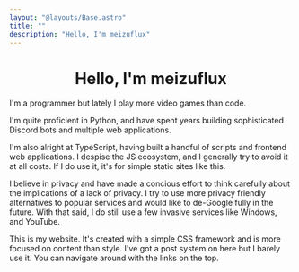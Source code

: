```yaml
---
layout: "@layouts/Base.astro"
title: ""
description: "Hello, I'm meizuflux"
---
```

<h1 style="text-align: center">Hello, I'm meizuflux</h1>

I'm a programmer but lately I play more video games than code.

I'm quite proficient in Python, and have spent years building sophisticated Discord bots and multiple web applications.

I'm also alright at TypeScript, having built a handful of scripts and frontend web applications. I despise the JS ecosystem, and I generally try to avoid it at all costs. If I do use it, it's for simple static sites like this.

I believe in privacy and have made a concious effort to think carefully about the implications of a lack of privacy. I try to use more privacy friendly alternatives to popular services and would like to de-Google fully in the future. With that said, I do still use a few invasive services like Windows, and YouTube.

This is my website. It's created with a simple CSS framework and is more focused on content than style. I've got a post system on here but I barely use it. You can navigate around with the links on the top.

